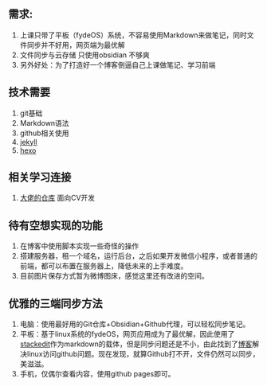 ## 需求:
1. 上课只带了平板（fydeOS）系统，不容易使用Markdown来做笔记，同时文件同步并不好用，网页端为最优解
2. 文件同步与云存储 只使用obsidian 不够爽
3. 另外好处：为了打造好一个博客倒逼自己上课做笔记、学习前端

## 技术需要
1. git基础
2. Markdown语法
3. github相关使用
4. [jekyll](http://jekyllcn.com/)
5. [hexo]([Hexo](https://hexo.io/zh-cn/index.html))

## 相关学习连接
1. [大佬的仓库](https://github.com/csjue/csjue.github.io) 面向CV开发

## 待有空想实现的功能
1. 在博客中使用脚本实现一些奇怪的操作
2. 搭建服务器，租一个域名，运行后台，之后如果开发微信小程序，或者普通的前端，都可以布置在服务器上，降低未来的上手难度。
3. 目前图片保存方式暂为微博图床，感觉这里还有改进的空间。

## 优雅的三端同步方法
1. 电脑：使用最好用的Git仓库+Obsidian+Github代理，可以轻松同步笔记。
2. 平板：基于linux系统的fydeOS，网页应用成为了最优解，因此使用了[stackedit](https://stackedit.cn/)作为markdown的载体，但是同步问题还是不小，由此找到了[博客](https://www.cnblogs.com/wuyun--wy/p/16874991.html#:~:text=github%20%E8%AE%BF%E9%97%AE%E6%85%A2--%E8%A7%A3%E5%86%B3%20%E4%BF%AE%E6%94%B9%E9%85%8D%E7%BD%AE%3B%20mac%2Flinux%E7%B3%BB%E7%BB%9F%E7%9A%84hosts%E6%96%87%E4%BB%B6%E7%9A%84%E4%BD%8D%E7%BD%AE%E5%A6%82%E4%B8%8B%EF%BC%9A%2Fetc%2Fhosts%20%E8%8E%B7%E5%8F%96Github%E7%9B%B8%E5%85%B3%E7%BD%91%E7%AB%99%E7%9A%84ip%20%E8%8E%B7%E5%8F%96Github%E7%9B%B8%E5%85%B3%E7%BD%91%E7%AB%99%E7%9A%84ip,%E8%AE%BF%E9%97%AEhttps%3A%2F%2Fwww.ipaddress.com%20%E5%88%86%E5%88%AB%E6%90%9C%E7%B4%A2github.global.ssl.fastly.net%E5%92%8Cgithub.com%EF%BC%8C%E6%9F%A5%E8%AF%A2ip%E5%9C%B0%E5%9D%80%20%E4%B8%8B%E9%9D%A2%E6%98%AF%E9%85%8D%E7%BD%AE%20140.82.114.4%20github.com%20199.232.5.194%20github.global.ssl.fastly.net)解决linux访问github问题。现在发现，就算Github打不开，文件仍然可以同步，美滋滋。
3. 手机，仅偶尔查看内容，使用github pages即可。
<!--stackedit_data:
eyJoaXN0b3J5IjpbLTEzMDYxNjYwMjcsMTU2MjM1ODAxNCw5OT
k3NDE0MDRdfQ==
-->